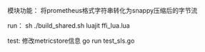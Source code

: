 模块功能：
	将prometheus格式字符串转化为snappy压缩后的字节流
 
run：
	sh ./build_shared.sh
  luajit ffi_lua.lua

test:
  修改metricstore信息
  go run test_sls.go